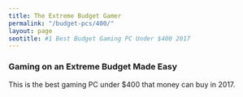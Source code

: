 ```yaml
---
title: The Extreme Budget Gamer 
permalink: "/budget-pcs/400/"
layout: page
seotitle: #1 Best Budget Gaming PC Under $400 2017 
---
```


### Gaming on an Extreme Budget Made Easy 

This is the best gaming PC under $400 that money can buy in 2017. 